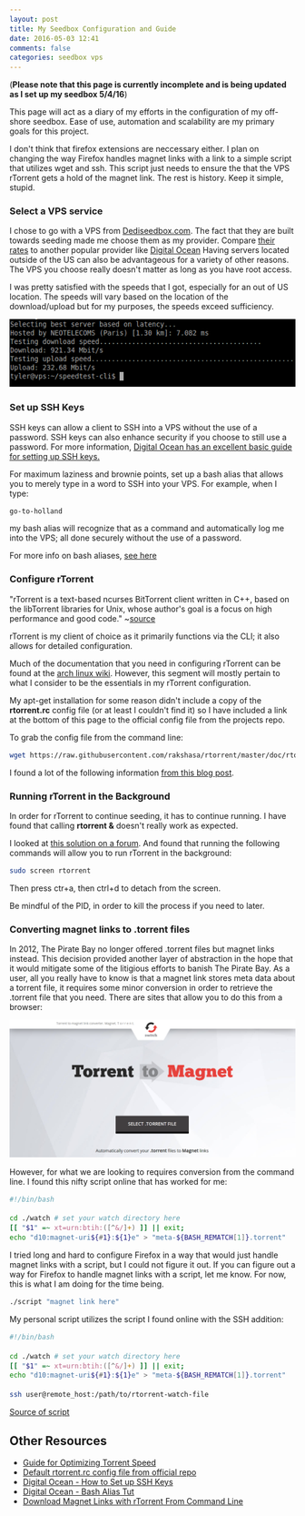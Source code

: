 ```yaml
---
layout: post
title: My Seedbox Configuration and Guide
date: 2016-05-03 12:41
comments: false
categories: seedbox vps
---
```


(**Please note that this page is currently incomplete and is being updated as I set up my seedbox 5/4/16**)

This page will act as a diary of my efforts in the configuration of my off-shore seedbox. Ease of use, automation and scalability are my primary goals for this project.

I don't think that firefox extensions are neccessary either. I plan on changing the way Firefox handles magnet links with a link to a simple script that utilizes wget and ssh. This script just needs to ensure the that the VPS rTorrent gets a hold of the magnet link. The rest is history. Keep it simple, stupid.

### Select a VPS service

I chose to go with a VPS from [Dediseedbox.com](http://dediseedbox.com/). The fact that they are built towards seeding made me choose them as my provider. Compare [their rates](http://dediseedbox.com/vps.html) to another popular provider like [Digital Ocean](https://www.digitalocean.com/pricing/) Having servers located outside of the US can also be advantageous for a variety of other reasons. The VPS you choose really doesn't matter as long as you have root access.

I was pretty satisfied with the speeds that I got, especially for an out of US location. The speeds will vary based on the location of the download/upload but for my purposes, the speeds exceed sufficiency.

<img src="/images/speedtests.png"/>

### Set up SSH Keys

SSH keys can allow a client to SSH into a VPS without the use of a password. SSH keys can also enhance security if you choose to still use a password. For more information, [Digital Ocean has an excellent basic guide for setting up SSH keys.](https://www.digitalocean.com/community/tutorials/how-to-set-up-ssh-keys--2)

For maximum laziness and brownie points, set up a bash alias that allows you to merely type in a word to SSH into your VPS. For example, when I type:

```bash
go-to-holland
```

my bash alias will recognize that as a command and automatically log me into the VPS; all done securely without the use of a password.

For more info on bash aliases, [see here](https://www.digitalocean.com/community/tutorials/an-introduction-to-useful-bash-aliases-and-functions)

### Configure rTorrent
"rTorrent is a text-based ncurses BitTorrent client written in C++, based on the libTorrent libraries for Unix, whose author's goal is a focus on high performance and good code." ~[source](https://en.wikipedia.org/wiki/RTorrent)

rTorrent is my client of choice as it primarily functions via the CLI; it also allows for detailed configuration.

Much of the documentation that you need in configuring rTorrent can be found at the [arch linux wiki](https://wiki.archlinux.org/index.php/RTorrent). However, this segment will mostly pertain to what I consider to be the essentials in my rTorrent configuration.

My apt-get installation for some reason didn't include a copy of the **rtorrent.rc** config file (or at least I couldn't find it) so I have included a link at the bottom of this page to the official config file from the projects repo. 

To grab the config file from the command line:

```bash
wget https://raw.githubusercontent.com/rakshasa/rtorrent/master/doc/rtorrent.rc
```

I found a lot of the following information [from this blog post](https://harbhag.wordpress.com/2010/06/30/tutorial-using-rtorrent-on-linux-like-a-pro/).

### Running rTorrent in the Background
In order for rTorrent to continue seeding, it has to continue running. I have found that calling **rtorrent &** doesn't really work as expected.

I looked at [this solution on a forum](http://www.linuxquestions.org/questions/linux-general-1/problem-using-screen-cannot-open-your-terminal-'-dev-pts-0'-please-check-338313/). And found that running the following commands will allow you to run rTorrent in the background:

```bash
sudo screen rtorrent
```

Then press ctr+a, then ctrl+d to detach from the screen.

Be mindful of the PID, in order to kill the process if you need to later.

### Converting magnet links to .torrent files

In 2012, The Pirate Bay no longer offered .torrent files but magnet links instead. This decision provided another layer of abstraction in the hope that it would mitigate some of the litigious efforts to banish The Pirate Bay.
As a user, all you really have to know is that a magnet link stores meta data about a torrent file, it requires some minor conversion in order to retrieve the .torrent file that you need.
There are sites that allow you to do this from a browser:

<a src="http://torrent-to-magnet.com/"><img src="/images/torrent-magnet-site-screenshot.png"></a>

However, for what we are looking to requires conversion from the command line. I found this nifty script online that has worked for me:

```bash
#!/bin/bash

cd ./watch # set your watch directory here
[[ "$1" =~ xt=urn:btih:([^&/]+) ]] || exit;
echo "d10:magnet-uri${#1}:${1}e" > "meta-${BASH_REMATCH[1]}.torrent"
```

I tried long and hard to configure Firefox in a way that would just handle magnet links with a script, but I could not figure it out. If you can figure out a way for Firefox to handle magnet links with a script, let me know. For now, this is what I am doing for the time being.

```bash
./script "magnet link here"
```

My personal script utilizes the script I found online with the SSH addition:

```bash
#!/bin/bash

cd ./watch # set your watch directory here
[[ "$1" =~ xt=urn:btih:([^&/]+) ]] || exit;
echo "d10:magnet-uri${#1}:${1}e" > "meta-${BASH_REMATCH[1]}.torrent"

ssh user@remote_host:/path/to/rtorrent-watch-file
```




[Source of script](http://snarvaez.com.ar/libertad/index.php/2013/05/10/download-magnet-links-with-rtorrent-from-command-line/)

## Other Resources
- [Guide for Optimizing Torrent Speed](https://torrentfreak.com/optimize-your-bittorrent-download-speed/)
- [Default rtorrent.rc config file from official repo](https://raw.githubusercontent.com/rakshasa/rtorrent/master/doc/rtorrent.rc)
- [Digital Ocean - How to Set up SSH Keys](https://www.digitalocean.com/community/tutorials/how-to-set-up-ssh-keys--2)
- [Digital Ocean - Bash Alias Tut](https://www.digitalocean.com/community/tutorials/an-introduction-to-useful-bash-aliases-and-functions)
- [Download Magnet Links with rTorrent From Command Line](http://snarvaez.com.ar/libertad/index.php/2013/05/10/download-magnet-links-with-rtorrent-from-command-line/)


